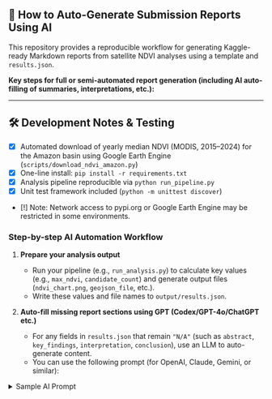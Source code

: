 ## 🚀 How to Auto-Generate Submission Reports Using AI

This repository provides a reproducible workflow for generating Kaggle-ready Markdown reports from satellite NDVI analyses using a template and `results.json`.

**Key steps for full or semi-automated report generation (including AI auto-filling of summaries, interpretations, etc.):**

---
## 🛠️ Development Notes & Testing

- [x] Automated download of yearly median NDVI (MODIS, 2015–2024) for the Amazon basin using Google Earth Engine (`scripts/download_ndvi_amazon.py`)
- [x] One-line install: `pip install -r requirements.txt`
- [x] Analysis pipeline reproducible via `python run_pipeline.py`
- [x] Unit test framework included (`python -m unittest discover`)
- [!] Note: Network access to pypi.org or Google Earth Engine may be restricted in some environments.

### Step-by-step AI Automation Workflow

1. **Prepare your analysis output**
   - Run your pipeline (e.g., `run_analysis.py`) to calculate key values (e.g., `max_ndvi`, `candidate_count`) and generate output files (`ndvi_chart.png`, `geojson_file`, etc.).
   - Write these values and file names to `output/results.json`.

2. **Auto-fill missing report sections using GPT (Codex/GPT-4o/ChatGPT etc.)**
   - For any fields in `results.json` that remain `"N/A"` (such as `abstract`, `key_findings`, `interpretation`, `conclusion`), use an LLM to auto-generate content.
   - You can use the following prompt (for OpenAI, Claude, Gemini, or similar):

<details>
<summary>Sample AI Prompt</summary>

```text
Below is a Markdown template for a Kaggle submission and a JSON object with placeholders ("N/A").
For every key in the JSON that is "N/A", generate plausible content (AI summary, findings, interpretations, conclusions, etc.).
Fill all fields, using the context and filled values where available, and return the completed JSON object only.

Markdown template:
---
# {site_name} NDVI Anomaly Detection Report
...
## Footnote
{footnote}
---

Partial JSON:
{
  "site_name": "Obidos South NDVI Analysis",
  "abstract": "N/A",
  "background": "N/A",
  "methodology": "NDVI anomaly detection was performed using Landsat 8 imagery.",
  "key_findings": "N/A",
  "ndvi_chart": "o3_ndvi_chart.png",
  "geojson_file": "o3_ndvi_candidates.geojson",
  "interpretation": "N/A",
  "conclusion": "N/A",
  "generation_date": "2025-06-11 17:11",
  "commit_hash": "a1b2c3d4",
  "max_ndvi": 0.82,
  "candidate_count": 4,
  "footnote": "N/A"
}

3. **Generate the final report**
   - Run `python scripts/report_generator.py` to create `generated_report.md` and a PDF (if pandoc is installed).
